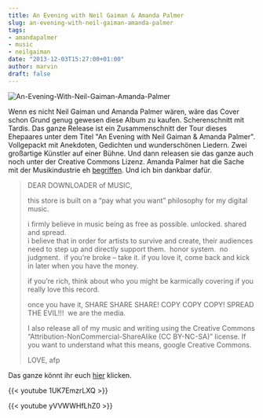 ```yaml
---
title: An Evening with Neil Gaiman & Amanda Palmer
slug: an-evening-with-neil-gaiman-amanda-palmer
tags:
- amandapalmer
- music
- neilgaiman
date: "2013-12-03T15:27:00+01:00"
author: marvin
draft: false
---
```

![An-Evening-With-Neil-Gaiman-Amanda-Palmer](/images/An-Evening-With-Neil-Gaiman-Amanda-Palmer.jpeg)

Wenn es nicht Neil Gaiman und Amanda Palmer wären, wäre das Cover schon
Grund genug gewesen diese Album zu kaufen. Scherenschnitt mit Tardis.
Das ganze Release ist ein Zusammenschnitt der Tour dieses Ehepaares
unter dem Titel "An Evening with Neil Gaiman & Amanda Palmer".
Vollgepackt mit Anekdoten, Gedichten und wunderschönen Liedern. Zwei
großartige Künstler auf einer Bühne. Und dann releasen sie das ganze
auch noch unter der Creative Commons Lizenz. Amanda Palmer hat die Sache
mit der Musikindustrie eh
[begriffen](http://xsteadfastx.org/2012/05/02/ach-ich-stehe-auf-diese-umbruchstimmung-die-gerade/).
Und ich bin dankbar dafür.

> DEAR DOWNLOADER of MUSIC,
>
> this store is built on a “pay what you want” philosophy for my digital
> music.
>
> i firmly believe in music being as free as possible. unlocked. shared
> and spread.  
>  i believe that in order for artists to survive and create, their
> audiences need to step up and directly support them.  honor system. 
> no judgment.  if you’re broke – take it. if you love it, come back and
> kick in later when you have the money.
>
> if you’re rich, think about who you might be karmically covering if
> you really love this record.
>
> once you have it, SHARE SHARE SHARE! COPY COPY COPY! SPREAD THE
> EVIL!!!  we are the media.
>
> I also release all of my music and writing using the Creative Commons
> “Attribution-NonCommercial-ShareAlike (CC BY-NC-SA)” license. If you
> want to understand what this means, google Creative Commons.
>
> LOVE, afp

Das ganze könnt ihr euch
[hier](http://amandapalmer.net/producttypes/featured/) klicken.

{{< youtube 1UK7EmzrLXQ >}}

{{< youtube yVVWWHfLhZ0 >}}
